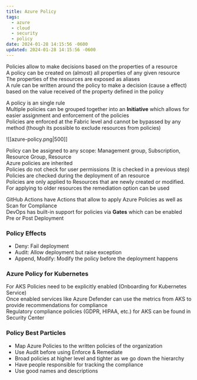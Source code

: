 ```yaml
---
title: Azure Policy
tags:
  - azure
  - cloud
  - security
  - policy
date: 2024-01-28 14:15:56 -0600
updated: 2024-01-28 14:15:56 -0600
---
```


Policies allow to make decisions based on the properties of a resource  
A policy can be created on (almost) all properties of any given resource  
The properties of the resources are exposed as aliases  
A rule can be written around the policy to make a decision (cause a effect) based on the value received of the property defined in the policy  

A policy is an single rule  
Multiple policies can be grouped together into an **Initiative** which allows for easier assignment and enforcement of the policies    
Policies are enforced at the Fabric level and cannot be bypassed by any method (though its possible to exclude resources from policies)

![[azure-policy.png|500]]

Policy can be assigned to any scope: Management group, Subscription, Resource Group, Resource  
Azure policies are inherited  
Policies do not check for user permissions (It is checked in a previous step)  
Policies are checked during the deployment of an resource  
Policies are only applied to Resources that are newly created or modified. For applying to older resources the remediation option can be used  

GitHub Actions have Actions that allow to apply Azure Policies as well as Scan for Compliance  
DevOps has built-in support for policies via **Gates** which can be enabled Pre or Post Deployment

### Policy Effects

* Deny: Fail deployment
* Audit: Allow deployment but raise exception
* Append, Modify: Modify the policy before the deployment happens

### Azure Policy for Kubernetes

For AKS Policies need to be explicitly enabled (Onboarding for Kubernetes Service)  
Once enabled services like Azure Defender can use the metrics from AKS to provide recommendations for compliance  
Regulatory compliance policies (GDPR, HIPAA, etc.) for AKS can be found in Security Center  

### Policy Best Particles

* Map Azure Policies to the written policies of the organization  
* Use Audit before using Enforce & Remediate  
* Broad policies at higher level and tighter as we go down the hierarchy  
* Have people responsible for tracking the compliance  
* Use good names and descriptions
